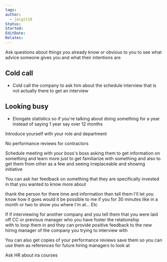 ```yaml
---
tags: 
author:
  - jacgit18
Status: 
Started: 
EditDate: 
Relates:
---
```

Ask questions about things you already know or obvious to you to see what advice someone gives you and what their intentions are


## Cold call
- Cold call the company to ask him about the schedule interview that is not actually there to get an interview

## Looking busy
- Elongate statistics so if you're talking about doing something for a year instead of saying 1 year say over 12 months



Introduce yourself with your role and department 



No performance reviews for contractors  

Schedule meeting with your boss's boss asking them to get information on something and learn more just to get familiarize with something and also to get them from other as a few and seeing irreplaceable and showing initiative  

You can ask her feedback on something that they are specifically invested in that you wanted to know more about  

thank the person for there time and information then tell them I'll let you know how it goes would it be possible to me if you for 30 minutes like in a month or two to show you where I'm at... Etc  

If if interviewing for another company and you tell them that you were laid off CC or previous manager who you have foster the relationship with to loop them in and they can provide positive feedback to the new hiring manager of the company you trying to interview with   

You can also get copies of your performance reviews save them so you can use them as references for future hiring managers to look at

Ask HR about ira courses
